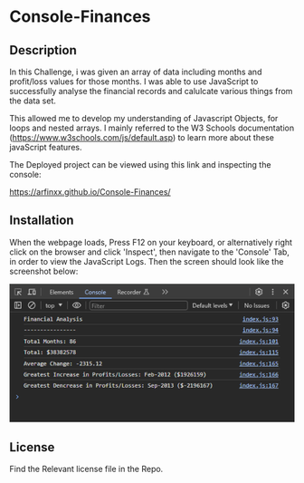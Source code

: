 # Console-Finances

## Description 

In this Challenge, i was given an array of data including months and profit/loss values for those months. I was able to use JavaScript to successfully analyse the financial records and calulcate various things from the data set.

This allowed me to develop my understanding of Javascript Objects, for loops and nested arrays. I mainly referred to the W3 Schools documentation (https://www.w3schools.com/js/default.asp) to learn more about these javaScript features.

The Deployed project can be viewed using this link and inspecting the console:

https://arfinxx.github.io/Console-Finances/

## Installation

When the webpage loads, Press F12 on your keyboard, or alternatively right click on the browser and click 'Inspect', then navigate to the 'Console' Tab, in order to view the JavaScript Logs. Then the screen should look like the screenshot below:

![Console image](assets/Capture.PNG)


## License

Find the Relevant license file in the Repo.